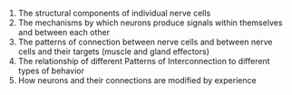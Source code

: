 1) The structural components of individual nerve cells
2) The mechanisms by which neurons produce signals within themselves and between each other
3) The patterns of connection between nerve cells and between nerve cells and their targets (muscle and gland effectors)
4) The relationship of different Patterns of Interconnection to different types of behavior
5) How neurons and their connections are modified by experience